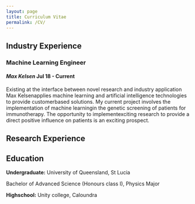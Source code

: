 ```yaml
---
layout: page
title: Curriculum Vitae
permalink: /CV/
---
```


## Industry Experience 

### Machine Learning Engineer
#### _Max Kelsen_ Jul 18 - Current

Existing at the interface between novel research and industry application Max Kelsenapplies machine learning and artificial intelligence technologies to provide customerbased solutions. My current project involves the implementation of machine learningin the genetic screening of patients for immunotherapy. The opportunity to implementexciting research to provide a direct positive influence on patients is an exciting prospect.

## Research Experience 



## Education

**Undergraduate:** University of Queensland, St Lucia

Bachelor of Advanced Science (Honours class I), Physics Major


**Highschool:** Unity college, Caloundra
